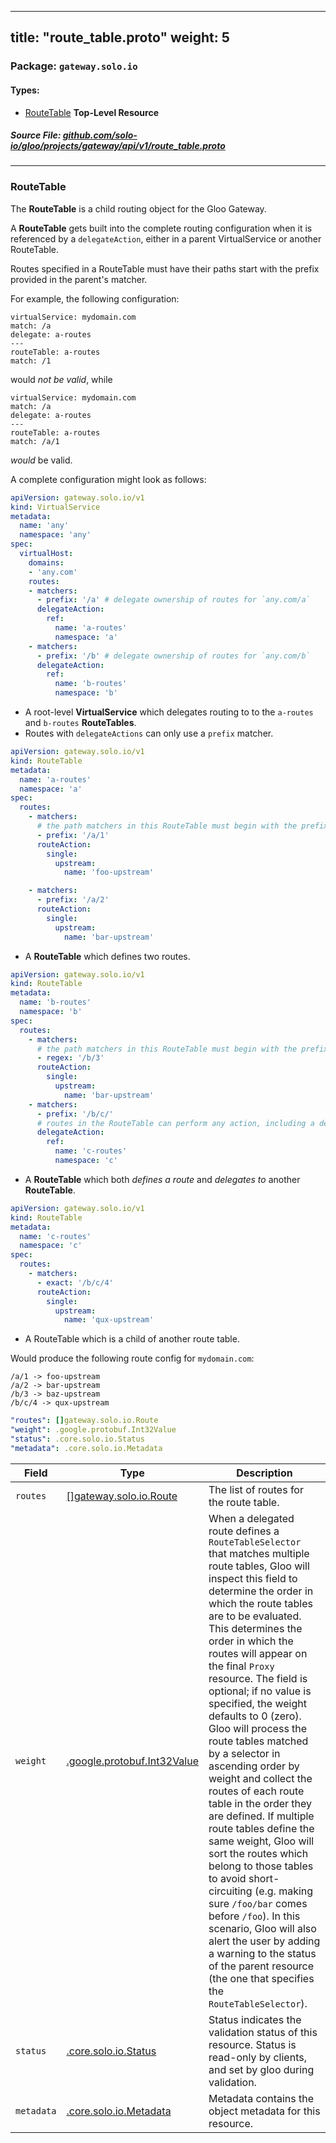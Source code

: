 
---
title: "route_table.proto"
weight: 5
---

<!-- Code generated by solo-kit. DO NOT EDIT. -->


### Package: `gateway.solo.io` 
#### Types:


- [RouteTable](#routetable) **Top-Level Resource**
  



##### Source File: [github.com/solo-io/gloo/projects/gateway/api/v1/route_table.proto](https://github.com/solo-io/gloo/blob/master/projects/gateway/api/v1/route_table.proto)





---
### RouteTable

 
The **RouteTable** is a child routing object for the Gloo Gateway.

A **RouteTable** gets built into the complete routing configuration when it is referenced by a `delegateAction`,
either in a parent VirtualService or another RouteTable.

Routes specified in a RouteTable must have their paths start with the prefix provided in the parent's matcher.

For example, the following configuration:

```
virtualService: mydomain.com
match: /a
delegate: a-routes
---
routeTable: a-routes
match: /1

```

would *not be valid*, while

```
virtualService: mydomain.com
match: /a
delegate: a-routes
---
routeTable: a-routes
match: /a/1

```

*would* be valid.


A complete configuration might look as follows:

```yaml
apiVersion: gateway.solo.io/v1
kind: VirtualService
metadata:
  name: 'any'
  namespace: 'any'
spec:
  virtualHost:
    domains:
    - 'any.com'
    routes:
    - matchers:
      - prefix: '/a' # delegate ownership of routes for `any.com/a`
      delegateAction:
        ref:
          name: 'a-routes'
          namespace: 'a'
    - matchers:
      - prefix: '/b' # delegate ownership of routes for `any.com/b`
      delegateAction:
        ref:
          name: 'b-routes'
          namespace: 'b'
```

* A root-level **VirtualService** which delegates routing to to the `a-routes` and `b-routes` **RouteTables**.
* Routes with `delegateActions` can only use a `prefix` matcher.

```yaml
apiVersion: gateway.solo.io/v1
kind: RouteTable
metadata:
  name: 'a-routes'
  namespace: 'a'
spec:
  routes:
    - matchers:
      # the path matchers in this RouteTable must begin with the prefix `/a/`
      - prefix: '/a/1'
      routeAction:
        single:
          upstream:
            name: 'foo-upstream'

    - matchers:
      - prefix: '/a/2'
      routeAction:
        single:
          upstream:
            name: 'bar-upstream'
```

* A **RouteTable** which defines two routes.

```yaml
apiVersion: gateway.solo.io/v1
kind: RouteTable
metadata:
  name: 'b-routes'
  namespace: 'b'
spec:
  routes:
    - matchers:
      # the path matchers in this RouteTable must begin with the prefix `/b/`
      - regex: '/b/3'
      routeAction:
        single:
          upstream:
            name: 'bar-upstream'
    - matchers:
      - prefix: '/b/c/'
      # routes in the RouteTable can perform any action, including a delegateAction
      delegateAction:
        ref:
          name: 'c-routes'
          namespace: 'c'

```

* A **RouteTable** which both *defines a route* and *delegates to* another **RouteTable**.


```yaml
apiVersion: gateway.solo.io/v1
kind: RouteTable
metadata:
  name: 'c-routes'
  namespace: 'c'
spec:
  routes:
    - matchers:
      - exact: '/b/c/4'
      routeAction:
        single:
          upstream:
            name: 'qux-upstream'
```

* A RouteTable which is a child of another route table.


Would produce the following route config for `mydomain.com`:

```
/a/1 -> foo-upstream
/a/2 -> bar-upstream
/b/3 -> baz-upstream
/b/c/4 -> qux-upstream
```

```yaml
"routes": []gateway.solo.io.Route
"weight": .google.protobuf.Int32Value
"status": .core.solo.io.Status
"metadata": .core.solo.io.Metadata

```

| Field | Type | Description |
| ----- | ---- | ----------- | 
| `routes` | [[]gateway.solo.io.Route](../virtual_service.proto.sk/#route) | The list of routes for the route table. |
| `weight` | [.google.protobuf.Int32Value](https://developers.google.com/protocol-buffers/docs/reference/csharp/class/google/protobuf/well-known-types/int-32-value) | When a delegated route defines a `RouteTableSelector` that matches multiple route tables, Gloo will inspect this field to determine the order in which the route tables are to be evaluated. This determines the order in which the routes will appear on the final `Proxy` resource. The field is optional; if no value is specified, the weight defaults to 0 (zero). Gloo will process the route tables matched by a selector in ascending order by weight and collect the routes of each route table in the order they are defined. If multiple route tables define the same weight, Gloo will sort the routes which belong to those tables to avoid short-circuiting (e.g. making sure `/foo/bar` comes before `/foo`). In this scenario, Gloo will also alert the user by adding a warning to the status of the parent resource (the one that specifies the `RouteTableSelector`). |
| `status` | [.core.solo.io.Status](../../../../../../solo-kit/api/v1/status.proto.sk/#status) | Status indicates the validation status of this resource. Status is read-only by clients, and set by gloo during validation. |
| `metadata` | [.core.solo.io.Metadata](../../../../../../solo-kit/api/v1/metadata.proto.sk/#metadata) | Metadata contains the object metadata for this resource. |





<!-- Start of HubSpot Embed Code -->
<script type="text/javascript" id="hs-script-loader" async defer src="//js.hs-scripts.com/5130874.js"></script>
<!-- End of HubSpot Embed Code -->
